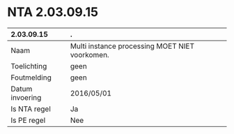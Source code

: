# NTA 2.03.09.15

 2.03.09.15 | . 
 :--- | :--- 
 Naam | Multi instance processing MOET NIET voorkomen. 
 Toelichting | geen 
 Foutmelding | geen 
 Datum invoering | 2016/05/01 
 Is NTA regel | Ja 
 Is PE regel | Nee 

